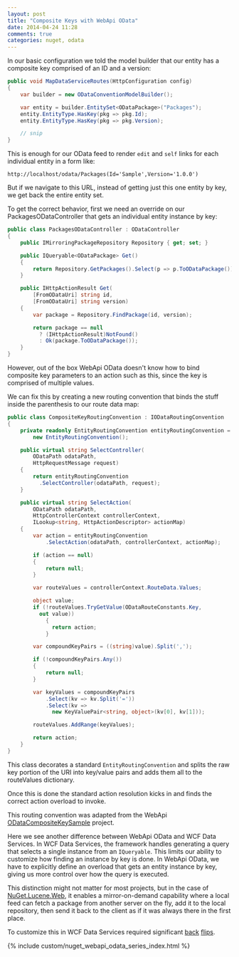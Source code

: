 ```yaml
---
layout: post
title: "Composite Keys with WebApi OData"
date: 2014-04-24 11:28
comments: true
categories: nuget, odata
---
```


In our basic configuration we told the model builder that
our entity has a composite key comprised of an ID and a
version:

```c#
public void MapDataServiceRoutes(HttpConfiguration config)
{
    var builder = new ODataConventionModelBuilder();

    var entity = builder.EntitySet<ODataPackage>("Packages");
    entity.EntityType.HasKey(pkg => pkg.Id);
    entity.EntityType.HasKey(pkg => pkg.Version);

    // snip
}
```

This is enough for our OData feed to render `edit` and `self`
links for each individual entity in a form like:

    http://localhost/odata/Packages(Id='Sample',Version='1.0.0')

But if we navigate to this URL, instead of getting just this one
entity by key, we get back the entire entity set.

To get the correct behavior, first we need an override on our
PackagesODataController that gets an individual entity instance
by key:

```c#
public class PackagesODataController : ODataController
{
    public IMirroringPackageRepository Repository { get; set; }

    public IQueryable<ODataPackage> Get()
    {
        return Repository.GetPackages().Select(p => p.ToODataPackage()).AsQueryable();
    }

    public IHttpActionResult Get(
        [FromODataUri] string id,
        [FromODataUri] string version)
    {
        var package = Repository.FindPackage(id, version);

        return package == null
          ? (IHttpActionResult)NotFound()
          : Ok(package.ToODataPackage());
    }
}
```

However, out of the box WebApi OData doesn't know how to bind
composite key parameters to an action such as this, since
the key is comprised of multiple values.

We can fix this by creating a new routing convention that
binds the stuff inside the parenthesis to our route data map:

```c#
public class CompositeKeyRoutingConvention : IODataRoutingConvention
{
    private readonly EntityRoutingConvention entityRoutingConvention =
        new EntityRoutingConvention();

    public virtual string SelectController(
        ODataPath odataPath,
        HttpRequestMessage request)
    {
        return entityRoutingConvention
          .SelectController(odataPath, request);
    }

    public virtual string SelectAction(
        ODataPath odataPath,
        HttpControllerContext controllerContext,
        ILookup<string, HttpActionDescriptor> actionMap)
    {
        var action = entityRoutingConvention
            .SelectAction(odataPath, controllerContext, actionMap);

        if (action == null)
        {
            return null;
        }

        var routeValues = controllerContext.RouteData.Values;

        object value;
        if (!routeValues.TryGetValue(ODataRouteConstants.Key,
          out value))
            {
              return action;
            }

        var compoundKeyPairs = ((string)value).Split(',');

        if (!compoundKeyPairs.Any())
        {
            return null;
        }

        var keyValues = compoundKeyPairs
            .Select(kv => kv.Split('='))
            .Select(kv =>
              new KeyValuePair<string, object>(kv[0], kv[1]));

        routeValues.AddRange(keyValues);

        return action;
    }
}
```

This class decorates a standard `EntityRoutingConvention`
and splits the raw key portion of the URI into key/value pairs
and adds them all to the routeValues dictionary.

Once this is done the standard action resolution kicks in
and finds the correct action overload to invoke.

This routing convention was adapted from the WebApi
[ODataCompositeKeySample](http://aspnet.codeplex.com/SourceControl/changeset/view/9cb7243bd9fe3b2df484bf2409af943f39533588#Samples/WebApi/ODataCompositeKeySample/ODataCompositeKeySample/Extensions/CompositeKeyRoutingConvention.cs)
project.

Here we see another difference between WebApi OData and WCF
Data Services. In WCF Data Services, the framework handles
generating a query that selects a single instance from
an `IQueryable`. This limits our ability to customize
how finding an instance by key is done. In WebApi OData,
we have to explicitly define an overload that gets an
entity instance by key, giving us more control over
how the query is executed.

This distinction might not matter for most projects, but
in the case of [NuGet.Lucene.Web](https://github.com/themotleyfool/NuGet.Lucene/tree/master/source/NuGet.Lucene.Web),
it enables a mirror-on-demand
capability where a local feed can fetch a package from another
server on the fly, add it to the local repository, then
send it back to the client as if it was always there in the
first place.

To customize this in WCF Data Services required
significant [back](https://github.com/themotleyfool/NuGet.Lucene/blob/v2.9.4/source/NuGet.Lucene.Web/DataServices/PackageDataSource.cs#L17)
[flips](https://github.com/themotleyfool/NuGet.Lucene/blob/v2.9.4/source/NuGet.Lucene.Web/DataServices/PackageDataService.cs#L171).

{% include custom/nuget_webapi_odata_series_index.html %}
